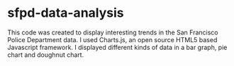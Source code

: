 # sfpd-data-analysis

This code was created to display interesting trends in the San Francisco Police Department data. I used Charts.js, an open source HTML5 based Javascript framework. I displayed different kinds of data in a bar graph, pie chart and doughnut chart.
